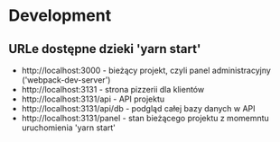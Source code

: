 # Development

## URLe dostępne dzieki 'yarn start'
- http://localhost:3000 - bieżący projekt, czyli panel administracyjny ('webpack-dev-server')
- http://localhost:3131 - strona pizzerii dla klientów 
- http://localhost:3131/api - API projektu 
- http://localhost:3131/api/db - podgląd całej bazy danych w API 
- http://localhost:3131/panel - stan bieżącego projektu z momemntu uruchomienia 'yarn start'